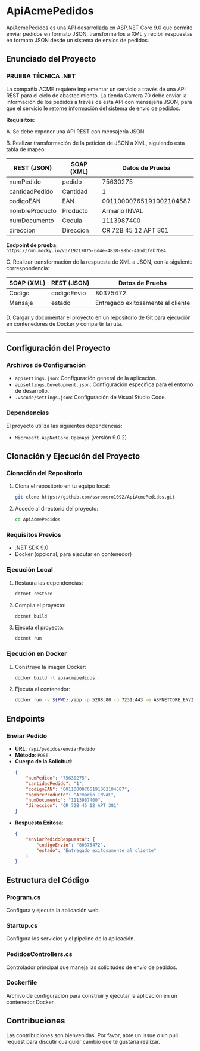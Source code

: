 # ApiAcmePedidos

ApiAcmePedidos es una API desarrollada en ASP.NET Core 9.0 que permite enviar pedidos en formato JSON, transformarlos a XML y recibir respuestas en formato JSON desde un sistema de envíos de pedidos.

## Enunciado del Proyecto

### PRUEBA TÉCNICA .NET

La compañía ACME requiere implementar un servicio a través de una API REST para el ciclo de abastecimiento. La tienda Carrera 70 debe enviar la información de los pedidos a través de esta API con mensajería JSON, para que el servicio le retorne información del sistema de envío de pedidos.

**Requisitos:**

A. Se debe exponer una API REST con mensajería JSON.

B. Realizar transformación de la petición de JSON a XML, siguiendo esta tabla de mapeo:

| REST (JSON)       | SOAP (XML)  | Datos de Prueba       |
|-------------------|------------|-----------------------|
| numPedido        | pedido     | 75630275             |
| cantidadPedido   | Cantidad   | 1                     |
| codigoEAN        | EAN        | 00110000765191002104587 |
| nombreProducto   | Producto   | Armario INVAL         |
| numDocumento     | Cedula     | 1113987400            |
| direccion        | Direccion  | CR 72B 45 12 APT 301  |

**Endpoint de prueba:**  
`https://run.mocky.io/v3/19217075-6d4e-4818-98bc-416d1feb7b84`

C. Realizar transformación de la respuesta de XML a JSON, con la siguiente correspondencia:

| SOAP (XML) | REST (JSON)   | Datos de Prueba |
|------------|--------------|----------------|
| Codigo     | codigoEnvio  | 80375472       |
| Mensaje    | estado       | Entregado exitosamente al cliente |

D. Cargar y documentar el proyecto en un repositorio de Git para ejecución en contenedores de Docker y compartir la ruta.

---

## Configuración del Proyecto

### Archivos de Configuración

- `appsettings.json`: Configuración general de la aplicación.
- `appsettings.Development.json`: Configuración específica para el entorno de desarrollo.
- `.vscode/settings.json`: Configuración de Visual Studio Code.

### Dependencias

El proyecto utiliza las siguientes dependencias:

- `Microsoft.AspNetCore.OpenApi` (versión 9.0.2)

## Clonación y Ejecución del Proyecto

### Clonación del Repositorio

1. Clona el repositorio en tu equipo local:
   ```sh
   git clone https://github.com/ssromero1092/ApiAcmePedidos.git
   ```
2. Accede al directorio del proyecto:
   ```sh
   cd ApiAcmePedidos
   ```

### Requisitos Previos

- .NET SDK 9.0
- Docker (opcional, para ejecutar en contenedor)

### Ejecución Local

1. Restaura las dependencias:
   ```sh
   dotnet restore
   ```
2. Compila el proyecto:
   ```sh
   dotnet build
   ```
3. Ejecuta el proyecto:
   ```sh
   dotnet run
   ```

### Ejecución en Docker

1. Construye la imagen Docker:
   ```sh
   docker build -t apiacmepedidos .
   ```
2. Ejecuta el contenedor:
   ```sh
   docker run -v ${PWD}:/app -p 5288:80 -p 7231:443 -e ASPNETCORE_ENVIRONMENT=Development apiacmepedidos
   ```

## Endpoints

### Enviar Pedido

- **URL**: `/api/pedidos/enviarPedido`
- **Método**: `POST`
- **Cuerpo de la Solicitud**:
  ```json
  {
      "numPedido": "75630275",
      "cantidadPedido": "1",
      "codigoEAN": "00110000765191002104587",
      "nombreProducto": "Armario INVAL",
      "numDocumento": "1113987400",
      "direccion": "CR 72B 45 12 APT 301"
  }
  ```
- **Respuesta Exitosa**:
  ```json
  {
      "enviarPedidoRespuesta": {
          "codigoEnvio": "80375472",
          "estado": "Entregado exitosamente al cliente"
      }
  }
  ```

## Estructura del Código

### Program.cs
Configura y ejecuta la aplicación web.

### Startup.cs
Configura los servicios y el pipeline de la aplicación.

### PedidosControllers.cs
Controlador principal que maneja las solicitudes de envío de pedidos.

### Dockerfile
Archivo de configuración para construir y ejecutar la aplicación en un contenedor Docker.

## Contribuciones
Las contribuciones son bienvenidas. Por favor, abre un issue o un pull request para discutir cualquier cambio que te gustaría realizar.

